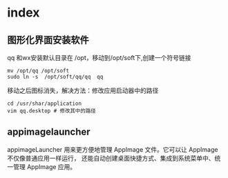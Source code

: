 # index




## 图形化界面安装软件 

qq 和wx安装默认目录在 /opt，移动到/opt/soft下,创建一个符号链接

```shell
mv /opt/qq /opt/soft 
sudo ln -s  /opt/soft/qq/qq  qq
```

移动之后图标消失，解决方法：修改应用启动器中的路径
```shell
cd /usr/shar/application   
vim qq.desktop # 修改其中的路径
```


## appimagelauncher

appimageLauncher 
用来更方便地管理 AppImage 文件。它可以让 AppImage 不仅像普通应用一样运行，
还能自动创建桌面快捷方式、集成到系统菜单中、统一管理 AppImage 应用。
